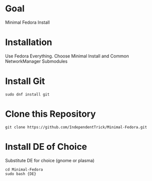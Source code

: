 # Goal

Minimal Fedora Install

# Installation

Use Fedora Everything.
Choose Minimal Install and Common NetworkManager Submodules

# Install Git

```
sudo dnf install git
```

# Clone this Repository

```
git clone https://github.com/IndependentTrick/Minimal-Fedora.git
```

# Install DE of Choice
Substitute DE for choice (gnome or plasma)
```
cd Minimal-Fedora
sudo bash {DE}
```

